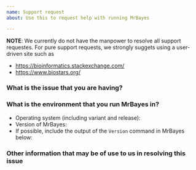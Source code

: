 ```yaml
---
name: Support request
about: Use this to request help with running MrBayes

---
```


<!-- Please also add a short one-line summary as title to this issue
     (in the Title box above), avoiding words like "issue" or
     "problem" etc. -->

**NOTE**: We currently do not have the manpower to resolve all support requestes.
For pure support requests, we strongly suggets using a user-driven site such as
* https://bioinformatics.stackexchange.com/
* https://www.biostars.org/

### What is the issue that you are having?
<!-- Please include exact output from the MrBayes run that shows what's
     happening, and describe the issue in detail.
     Format code blocks using the provided formatting tools. -->

### What is the environment that you run MrBayes in?
  - Operating system (including variant and release):
  - Version of MrBayes:
  - If possible, include the output of the `Version` command in MrBayes below:

<!-- Format the output of the Verison command as a code block using the
     provided formatting tools. -->

### Other information that may be of use to us in resolving this issue
